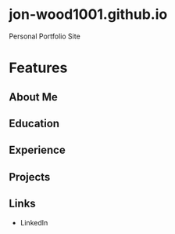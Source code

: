 # jon-wood1001.github.io
Personal Portfolio Site
# Features
## About Me
## Education
## Experience
## Projects
## Links
* LinkedIn